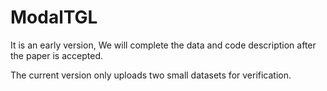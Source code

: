# ModalTGL

It is an early version, We will complete the data and code description after the paper is accepted.

The current version only uploads two small datasets for verification.
